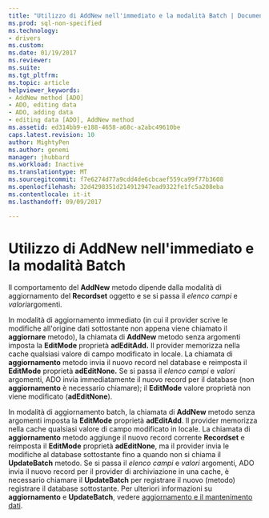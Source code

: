 ```yaml
---
title: "Utilizzo di AddNew nell'immediato e la modalità Batch | Documenti Microsoft"
ms.prod: sql-non-specified
ms.technology:
- drivers
ms.custom: 
ms.date: 01/19/2017
ms.reviewer: 
ms.suite: 
ms.tgt_pltfrm: 
ms.topic: article
helpviewer_keywords:
- AddNew method [ADO]
- ADO, editing data
- ADO, adding data
- editing data [ADO], AddNew method
ms.assetid: ed314bb9-e188-4658-a68c-a2abc49610be
caps.latest.revision: 10
author: MightyPen
ms.author: genemi
manager: jhubbard
ms.workload: Inactive
ms.translationtype: MT
ms.sourcegitcommit: f7e6274d77a9cdd4de6cbcaef559ca99f77b3608
ms.openlocfilehash: 32d4298351d214912947ead9322fe1fc5a208eba
ms.contentlocale: it-it
ms.lasthandoff: 09/09/2017

---
```

# <a name="using-addnew-in-immediate-and-batch-modes"></a>Utilizzo di AddNew nell'immediato e la modalità Batch
Il comportamento del **AddNew** metodo dipende dalla modalità di aggiornamento del **Recordset** oggetto e se si passa il *elenco campi* e *valori*argomenti.  
  
 In modalità di aggiornamento immediato (in cui il provider scrive le modifiche all'origine dati sottostante non appena viene chiamato il **aggiornare** metodo), la chiamata di **AddNew** metodo senza argomenti imposta la  **EditMode** proprietà **adEditAdd.** Il provider memorizza nella cache qualsiasi valore di campo modificato in locale. La chiamata di **aggiornamento** metodo invia il nuovo record nel database e reimposta il **EditMode** proprietà **adEditNone.** Se si passa il *elenco campi* e *valori* argomenti, ADO invia immediatamente il nuovo record per il database (non **aggiornamento** è necessario chiamare); il **EditMode**  valore proprietà non viene modificato (**adEditNone**).  
  
 In modalità di aggiornamento batch, la chiamata di **AddNew** metodo senza argomenti imposta la **EditMode** proprietà **adEditAdd**. Il provider memorizza nella cache qualsiasi valore di campo modificato in locale. La chiamata di **aggiornamento** metodo aggiunge il nuovo record corrente **Recordset** e reimposta il **EditMode** proprietà **adEditNone**, ma il provider invia le modifiche al database sottostante fino a quando non si chiama il **UpdateBatch** metodo. Se si passa il *elenco campi* e *valori* argomenti, ADO invia il nuovo record per il provider di archiviazione in una cache, è necessario chiamare il **UpdateBatch** per registrare il nuovo (metodo) registrare il database sottostante. Per ulteriori informazioni su **aggiornamento** e **UpdateBatch**, vedere [aggiornamento e il mantenimento dati](../../../ado/guide/data/updating-and-persisting-data.md).

